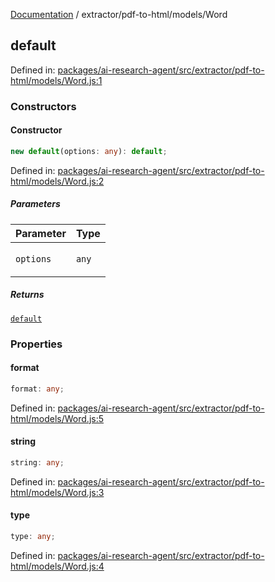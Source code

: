 [Documentation](../../../modules.md) / extractor/pdf-to-html/models/Word

## default

Defined in: [packages/ai-research-agent/src/extractor/pdf-to-html/models/Word.js:1](https://github.com/vtempest/ai-research-agent/tree/master/packages/ai-research-agent/src/extractor/pdf-to-html/models/Word.js#L1)

### Constructors

#### Constructor

```ts
new default(options: any): default;
```

Defined in: [packages/ai-research-agent/src/extractor/pdf-to-html/models/Word.js:2](https://github.com/vtempest/ai-research-agent/tree/master/packages/ai-research-agent/src/extractor/pdf-to-html/models/Word.js#L2)

##### Parameters

<table>
<thead>
<tr>
<th>Parameter</th>
<th>Type</th>
</tr>
</thead>
<tbody>
<tr>
<td>

`options`

</td>
<td>

`any`

</td>
</tr>
</tbody>
</table>

##### Returns

[`default`](#default)

### Properties

#### format

```ts
format: any;
```

Defined in: [packages/ai-research-agent/src/extractor/pdf-to-html/models/Word.js:5](https://github.com/vtempest/ai-research-agent/tree/master/packages/ai-research-agent/src/extractor/pdf-to-html/models/Word.js#L5)

#### string

```ts
string: any;
```

Defined in: [packages/ai-research-agent/src/extractor/pdf-to-html/models/Word.js:3](https://github.com/vtempest/ai-research-agent/tree/master/packages/ai-research-agent/src/extractor/pdf-to-html/models/Word.js#L3)

#### type

```ts
type: any;
```

Defined in: [packages/ai-research-agent/src/extractor/pdf-to-html/models/Word.js:4](https://github.com/vtempest/ai-research-agent/tree/master/packages/ai-research-agent/src/extractor/pdf-to-html/models/Word.js#L4)
